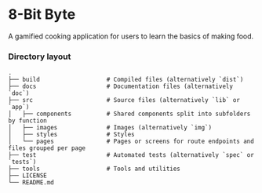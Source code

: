 # 8-Bit Byte

A gamified cooking application for users to learn the basics of making food. 

### Directory layout

    .
    ├── build                   # Compiled files (alternatively `dist`)
    ├── docs                    # Documentation files (alternatively `doc`)
    ├── src                     # Source files (alternatively `lib` or `app`)
    │   ├── components          # Shared components split into subfolders by function
    │   ├── images              # Images (alternatively `img`)
    │   ├── styles              # Styles 
    │   └── pages               # Pages or screens for route endpoints and files grouped per page
    ├── test                    # Automated tests (alternatively `spec` or `tests`)
    ├── tools                   # Tools and utilities
    ├── LICENSE
    └── README.md
